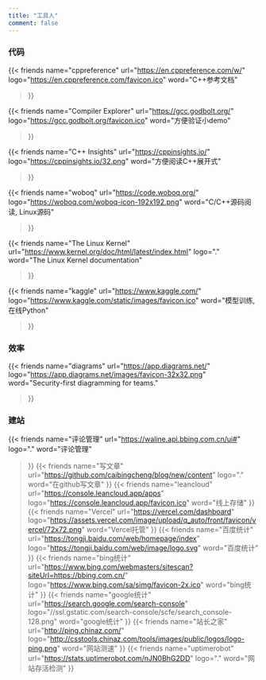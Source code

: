 ```yaml
---
title: "工具人"
comment: false
---
```


### 代码

<div class="flink" id="article-container">
<div class="friend-list-div" >

{{< friends
name="cppreference"
url="https://en.cppreference.com/w/"
logo="https://en.cppreference.com/favicon.ico"
word="C++参考文档"
>}}

{{< friends
name="Compiler Explorer"
url="https://gcc.godbolt.org/"
logo="https://gcc.godbolt.org/favicon.ico"
word="方便验证小demo"
>}}

{{< friends
name="C++ Insights"
url="https://cppinsights.io/"
logo="https://cppinsights.io/32.png"
word="方便阅读C++展开式"
>}}

{{< friends
name="woboq"
url="https://code.woboq.org/"
logo="https://woboq.com/woboq-icon-192x192.png"
word="C/C++源码阅读, Linux源码"
>}}

{{< friends
name="The Linux Kernel"
url="https://www.kernel.org/doc/html/latest/index.html"
logo="."
word="The Linux Kernel documentation"
>}}

{{< friends
name="kaggle"
url="https://www.kaggle.com/"
logo="https://www.kaggle.com/static/images/favicon.ico"
word="模型训练, 在线Python"
>}}

</div>
</div>

### 效率

<div class="flink" id="article-container">
<div class="friend-list-div" >

{{< friends
name="diagrams"
url="https://app.diagrams.net/"
logo="https://app.diagrams.net/images/favicon-32x32.png"
word="Security-first diagramming for teams."
>}}

</div>
</div>


### 建站

<div class="flink" id="article-container">
<div class="friend-list-div" >

{{< friends
name="评论管理"
url="https://waline.api.bbing.com.cn/ui#"
logo="."
word="评论管理"
>}}
{{< friends
name="写文章"
url="https://github.com/caibingcheng/blog/new/content"
logo="."
word="在github写文章"
>}}
{{< friends
name="leancloud"
url="https://console.leancloud.app/apps"
logo="https://console.leancloud.app/favicon.ico"
word="线上存储"
>}}
{{< friends
name="Vercel"
url="https://vercel.com/dashboard"
logo="https://assets.vercel.com/image/upload/q_auto/front/favicon/vercel/72x72.png"
word="Vercel托管"
>}}
{{< friends
name="百度统计"
url="https://tongji.baidu.com/web/homepage/index"
logo="https://tongji.baidu.com/web/image/logo.svg"
word="百度统计"
>}}
{{< friends
name="bing统计"
url="https://www.bing.com/webmasters/sitescan?siteUrl=https://bbing.com.cn/"
logo="https://www.bing.com/sa/simg/favicon-2x.ico"
word="bing统计"
>}}
{{< friends
name="google统计"
url="https://search.google.com/search-console"
logo="//ssl.gstatic.com/search-console/scfe/search_console-128.png"
word="google统计"
>}}
{{< friends
name="站长之家"
url="http://ping.chinaz.com/"
logo="http://csstools.chinaz.com/tools/images/public/logos/logo-ping.png"
word="网站测速"
>}}
{{< friends
name="uptimerobot"
url="https://stats.uptimerobot.com/nJN0BhG2DD"
logo="."
word="网站存活检测"
>}}

</div>
</div>